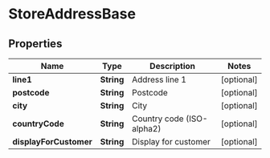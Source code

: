 
# StoreAddressBase

## Properties
Name | Type | Description | Notes
------------ | ------------- | ------------- | -------------
**line1** | **String** | Address line 1 |  [optional]
**postcode** | **String** | Postcode |  [optional]
**city** | **String** | City |  [optional]
**countryCode** | **String** | Country code (ISO-alpha2) |  [optional]
**displayForCustomer** | **String** | Display for customer |  [optional]



